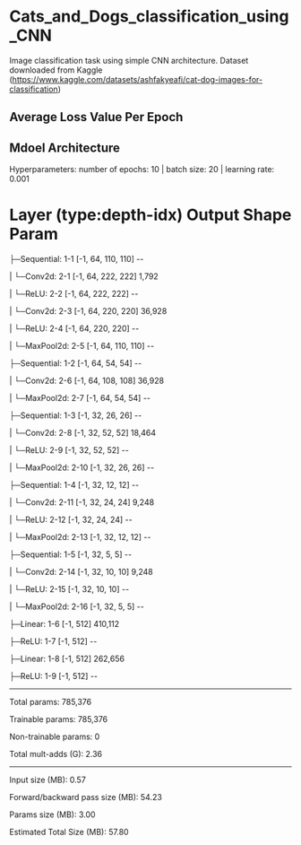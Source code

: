 # Cats_and_Dogs_classification_using_CNN
Image classification task using simple CNN architecture. 
Dataset downloaded from Kaggle (https://www.kaggle.com/datasets/ashfakyeafi/cat-dog-images-for-classification)

## Average Loss Value Per Epoch

## Mdoel Architecture
Hyperparameters: number of epochs: 10 | batch size: 20 | learning rate: 0.001

Layer (type:depth-idx)                   Output Shape              Param 
==========================================================================================
├─Sequential: 1-1                        [-1, 64, 110, 110]        --

|    └─Conv2d: 2-1                       [-1, 64, 222, 222]        1,792

|    └─ReLU: 2-2                         [-1, 64, 222, 222]        --

|    └─Conv2d: 2-3                       [-1, 64, 220, 220]        36,928

|    └─ReLU: 2-4                         [-1, 64, 220, 220]        --

|    └─MaxPool2d: 2-5                    [-1, 64, 110, 110]        --

├─Sequential: 1-2                        [-1, 64, 54, 54]          --

|    └─Conv2d: 2-6                       [-1, 64, 108, 108]        36,928

|    └─MaxPool2d: 2-7                    [-1, 64, 54, 54]          --

├─Sequential: 1-3                        [-1, 32, 26, 26]          --

|    └─Conv2d: 2-8                       [-1, 32, 52, 52]          18,464

|    └─ReLU: 2-9                         [-1, 32, 52, 52]          --

|    └─MaxPool2d: 2-10                   [-1, 32, 26, 26]          --

├─Sequential: 1-4                        [-1, 32, 12, 12]          --

|    └─Conv2d: 2-11                      [-1, 32, 24, 24]          9,248

|    └─ReLU: 2-12                        [-1, 32, 24, 24]          --

|    └─MaxPool2d: 2-13                   [-1, 32, 12, 12]          --

├─Sequential: 1-5                        [-1, 32, 5, 5]            --

|    └─Conv2d: 2-14                      [-1, 32, 10, 10]          9,248

|    └─ReLU: 2-15                        [-1, 32, 10, 10]          --

|    └─MaxPool2d: 2-16                   [-1, 32, 5, 5]            --

├─Linear: 1-6                            [-1, 512]                 410,112

├─ReLU: 1-7                              [-1, 512]                 --

├─Linear: 1-8                            [-1, 512]                 262,656

├─ReLU: 1-9                              [-1, 512]                 --

-----------------------------------------------------------------------------

Total params: 785,376

Trainable params: 785,376

Non-trainable params: 0

Total mult-adds (G): 2.36

-----------------------------------------------------------------------------

Input size (MB): 0.57

Forward/backward pass size (MB): 54.23

Params size (MB): 3.00

Estimated Total Size (MB): 57.80


